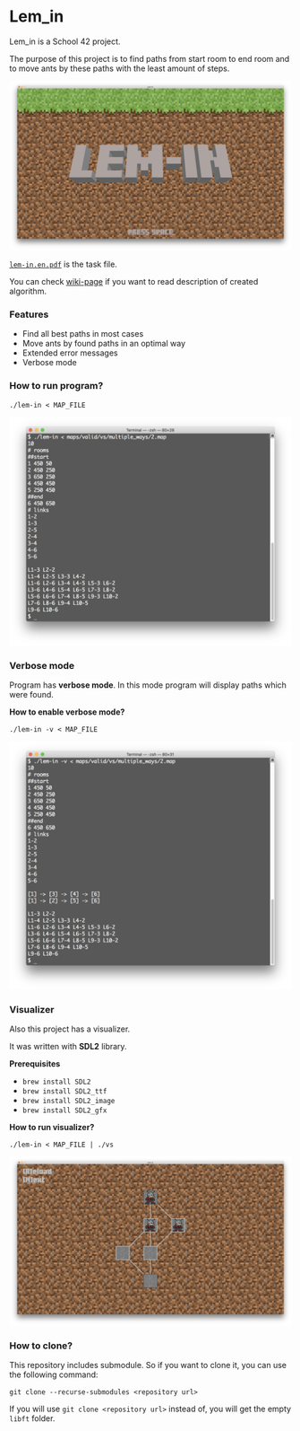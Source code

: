 # Lem_in

Lem_in is a School 42 project.

The purpose of this project is to find paths from start room to end room and to move ants by these paths with the least amount of steps.

![Lem-in visualizer (Welcome screen)](images/lem-in_vs_(welcome_screen).png)

[`lem-in.en.pdf`](/lem-in.en.pdf) is the task file.

You can check [wiki-page](../../wiki/Algorithm) if you want to read description of created algorithm.

### Features

* Find all best paths in most cases
* Move ants by found paths in an optimal way
* Extended error messages
* Verbose mode

### How to run program?

```
./lem-in < MAP_FILE
```

![Lem-in](images/lem-in.png)

### Verbose mode

Program has **verbose mode**. In this mode program will display paths which were found.

**How to enable verbose mode?**

```
./lem-in -v < MAP_FILE
```

![Lem-in (Verbose mode)](images/lem-in_(verbose_mode).png)

### Visualizer

Also this project has a visualizer.

It was written with **SDL2** library.

**Prerequisites**

* `brew install SDL2`
* `brew install SDL2_ttf`
* `brew install SDL2_image`
* `brew install SDL2_gfx`

**How to run visualizer?**

```
./lem-in < MAP_FILE | ./vs
```

![Lem-in visualizer_(Main_screen)](images/lem-in_vs_(main_screen).png)

### How to clone?

This repository includes submodule. So if you want to clone it, you can use the following command:

```
git clone --recurse-submodules <repository url>
```

If you will use `git clone <repository url>` instead of, you will get the empty `libft` folder.
